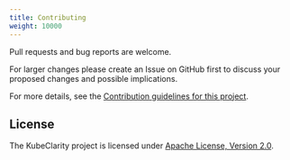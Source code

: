 ```yaml
---
title: Contributing
weight: 10000
---
```


Pull requests and bug reports are welcome.

For larger changes please create an Issue on GitHub first to discuss your proposed changes and possible implications.

For more details, see the [Contribution guidelines for this project](https://github.com/openclarity/kubeclarity/blob/main/CONTRIBUTING.md).

## License

The KubeClarity project is licensed under [Apache License, Version 2.0](https://www.apache.org/licenses/LICENSE-2.0).
